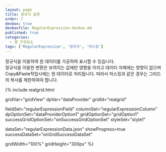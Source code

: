 ```yaml
---
layout: page
title: 정규식 표현
order: 7
devbox: true
devboxfile: RegularExpression-devbox.md
published: true
categories:
  - 셀 구성요소
tags: ['RegularExpression', '정규식', '마스킹']
---
```


정규식을 이용하여 원 데이터를 가공하여 표시할 수 있습니다.  
정규식을 이용한 변환은 보여지는 값에만 영향을 미치고 데이터 자체에는 영향이 없으며 Copy&Paste작업시에는
원 데이터로 처리됩니다. 따라서 마스킹과 같은 경우는 그리드의 복사를 제한하여야 합니다.

<script>
  var onGridSuccessDataSet = function(data, textStatus, jqXHR) {
    dataProvider.fillJsonData(data, {});
  }

  var onSuccessGridOptionSet = function() {
    gridView.setEditOptions({editable:false})
  }
</script>

{% include realgrid.html

  gridVar="gridView"
  dpVar="dataProvider"
  gridId="realgrid"

  fieldSet="regularExpressionField"
  columnSet="regularExpressionColumn"
  dpOptionSet="dataProviderOption1"
  gridOptionSet="gridOption1"
  successGridOptionSet="onSuccessGridOptionSet"
  styleSet="style1"

  dataSet="regularExpressionData.json"
  showProgress=true
  successDataSet="onGridSuccessDataSet"

  gridWidth="100%"
  gridHeight="300px" %}

<!-- <script>
var onDoneDataSet = function() {
    var columns = [{
        "fieldName": "id",
        "width": 40,
        "header": { "text": "No" },
        "styles": { "textAlignment": "center", "font": "Tahoma" }
    }, {
        "fieldName": "userid",
        "width": 80,
        "header": { "text": "사용자 Id" },
        "styles": {
            "textAlignment": "near",
            "font": "Tahoma",
            "background": "#ffffffaa"
        },
        "displayRegExp": /^([a-z0-9]{3})([a-z0-9]+)$/,
        "displayReplace": "$1***"
    }, {
        "fieldName": "company",
        "width": 100,
        "header": { "text": "회사" },
        "styles": { "textAlignment": "near", "font": "Tahoma" }
    }, {
        "fieldName": "first_name",
        "width": 80,
        "header": { "text": "이름" },
        "styles": { "textAlignment": "near", "font": "Tahoma" }
    }, {
        "fieldName": "last_name",
        "width": 80,
        "header": { "text": "성" },
        "styles": { "textAlignment": "near", "font": "Tahoma" }
    }, {
        "fieldName": "phone",
        "width": 120,
        "header": { "text": "전화번호" },
        "styles": {
            "textAlignment": "near",
            "font": "arial",
            "background": "#ffffff99"
        },
        "displayRegExp": /^([0-9]+)\(([0-9]+)\)(\d{3})(\d{4})$/,
        "displayReplace": "$1-****-****-$4"
    }, {
        "fieldName": "email",
        "width": 150,
        "header": { "text": "E-Mail" },
        "styles": {
            "textAlignment": "near",
            "font": "arial",
            "background": "#ffffff99"
        },
        "displayRegExp": /^([a-zA-Z0-9._%+-]+)(@[a-zA-Z0-9.-]+\.[a-zA-Z]{2,4})$/,
        "displayReplace":
            function (match, p1, p2, offset, string) {
                return p1.substring(0, 2) + "****" + p2;
            }
    }, {
        "fieldName": "ip_address",
        "width": 100,
        "header": { "text": "IP Address" },
        "styles": {
            "textAlignment": "near",
            "font": "arial",
            "background": "#ffffff99"
        },
        "displayRegExp": /^([0-9]+\.)([0-9]+\.)([0-9]+)(\.[0-9]+)$/,
        "displayReplace":  "$1$2***$4",
    }, {
        "fieldName": "card_number",
        "width": 110,
        "header": { "text": "신용카드" },
        "styles": {
            "textAlignment": "near",
            "font": "arial",
            "background": "#ffffff99"
        },
        "displayRegExp": /^(\d{4})(\d{4})(\d{4})(\d{4})$/,
        "displayReplace": "$1-$2-****-$4"
    }, {
        "fieldName": "card_type",
        "width": 90,
        "header": { "text": "카드종류" },
        "styles": { "textAlignment": "near" }
    }];
    gridView.setColumns(columns);

    gridView.showProgress();

    $.ajax({
        url: "http://demo.realgrid.com/DemoData/defaultloaddata.json?__time__=" + new Date().getTime(),
        success: function (data) {
            dataProvider.fillJsonData(data, {});

            var count = dataProvider.getRowCount();
        },
        error: function (xhr, status, error) {
            $("#loadResult").css("color", "red").text("Load failed: " + error).show();
        },
        complete: function (data) {
            gridView.closeProgress();
            gridView.setFocus();
        },
        xhr: function () {
            var xhr = new window.XMLHttpRequest();
            //Download progress
            xhr.addEventListener("progress", function (evt) {
                if (evt.lengthComputable) {
                    gridView.setProgress(0, evt.total, evt.loaded);
                }
            }, false);
            return xhr;
        }
    });

    gridView.setEditOptions({editable:false})
}
</script>
{ % include realgrid.html
  gridVar="gridView"
  dpVar="dataProvider"
  fieldSet="regularExpressionField"
  dpOptionSet="dataProviderOption1"
  gridOptionSet="gridOption1"
  doneDataSet="onDoneDataSet"
  styleSet="style1"
  dataSet="griddata1"
  gridId="realgrid"
  gridWidth="100%"
  gridHeight="300px" % } -->
